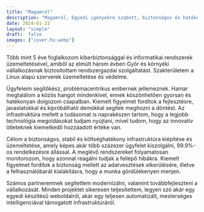 ```yaml
---
title: "Magamról"
description: "Magamról. Egyedi igényekre szabott, biztonságos és hatékony informatikai megoldások kis- és középvállalkozások számára."
date: 2024-01-23
layout: "simple"
draft:  false
images: ["cover.hu.webp"]
---
```


Több mint 5 éve foglalkozom kiberbiztonsággal és informatikai rendszerek üzemeltetésével, amiből az elmúlt három évben Győr és környéki vállalkozásnak biztosítottam rendszergazdai szolgáltatást. Szakterületem a Linux alapú szerverek üzemeltetése és védelme.

Ügyfeleim segítőkész, problémacentrikus embernek jellemeznek. Hamar megtalálom a közös hangot mindenkivel, ennek köszönhetően gyorsan és hatékonyan dolgozom csapatban. Kiemelt figyelmet fordítok a fejlesztésre, javaslatokkal és kipróbálható demókkal segítek meghozni a döntést. Az infrastruktúra mellett a tudásomat is naprakészen tartom, hogy a legjobb technológia megoldásokat tudjam nyújtani, mivel tudom, hogy az innovatív ötleteknek kiemelkedő hozzáadott értéke van.

Célom a biztonságos, stabil és költséghatékony infrastruktúra kiépítése és üzemeltetése, amely képes akár több százezer ügyfelet kiszolgálni, 99.9%-os rendelkezésre állással. A meglévő rendszereket folyamatosan monitorozom, hogy azonnal reagálni tudjak a fellépő hibákra. Kiemelt figyelmet fordítok a biztonság mellett az adatvesztések elkerülésére, illetve a felhasználóbarát kialakításra, hogy a munka gördülékenyen menjen.

Számos partneremnek segítettem modernizálni, valamint továbbfejleszteni a vállalkozását. Minden projektet sikeresen teljesítettem, legyen szó akár egy egyedi készítésű weboldalról, akár egy teljesen automatizált, mesterséges intelligenciával támogatott infrastruktúráról.